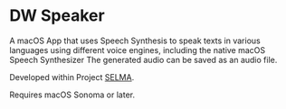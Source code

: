 # DW Speaker
A macOS App that uses Speech Synthesis to speak texts in various languages using different voice engines, including the native macOS 
Speech Synthesizer The generated audio can be saved as an audio file. 

Developed within Project [SELMA](https://selma-project.eu).

Requires macOS Sonoma or later.

